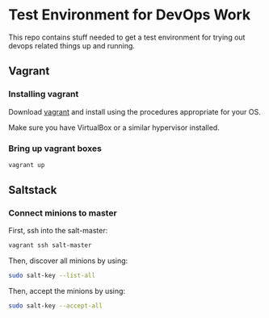 # Test Environment for DevOps Work

This repo contains stuff needed to get a test environment
for trying out devops related things up and running.

## Vagrant

### Installing vagrant

Download [vagrant](https://www.vagrantup.com/downloads.html) and install using the procedures appropriate for your OS.

Make sure you have VirtualBox or a similar hypervisor installed.

### Bring up vagrant boxes

```bash
vagrant up
```

## Saltstack

### Connect minions to master

First, ssh into the salt-master:

```bash
vagrant ssh salt-master
```

Then, discover all minions by using:

```bash
sudo salt-key --list-all
```

Then, accept the minions by using:

```bash
sudo salt-key --accept-all
```